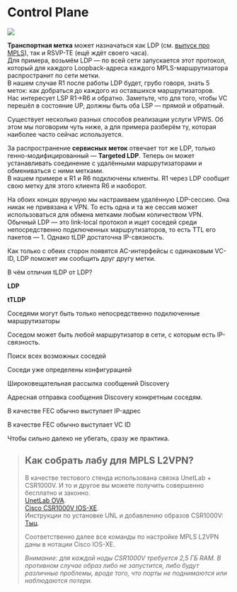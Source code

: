 # Control Plane

![](https://habrastorage.org/files/32c/252/5e4/32c2525e405544ec96be3fe56991f8fb.png)

**Транспортная метка** может назначаться как LDP \(см. [выпуск про MPLS](https://linkmeup.ru/blog/154.html)\), так и RSVP-TE \(ещё ждёт своего часа\).  
Для примера, возьмём LDP — по всей сети запускается этот протокол, который для каждого Loopback-адреса каждого MPLS-маршрутизатора распространит по сети метки.  
В нашем случае R1 после работы LDP будет, грубо говоря, знать 5 меток: как добраться до каждого из оставшихся маршрутизаторов.  
Нас интересует LSP R1→R6 и обратно. Заметьте, что для того, чтобы VC перешёл в состояние UP, должны быть оба LSP — прямой и обратный.

Существует несколько разных способов реализации услуги VPWS. Об этом мы поговорим чуть ниже, а для примера разберём ту, которая наиболее часто сейчас используется.

За распространение **сервисных меток** отвечает тот же LDP, только генно-модифицированный — **Targeted LDP**. Теперь он может устанавливать соединение с удалёнными маршрутизаторами и обмениваться с ними метками.  
В нашем примере к R1 и R6 подключены клиенты. R1 через LDP сообщит свою метку для этого клиента R6 и наоборот.

На обоих концах вручную мы настраиваем удалённую LDP-сессию. Она никак не привязана к VPN. То есть одна и та же сессия может использоваться для обмена метками любым количеством VPN.  
Обычный LDP — это link-local протокол и ищет соседей среди непосредственно подключенных маршрутизаторов, то есть TTL его пакетов — 1. Однако tLDP достаточна IP-связность.

Как только с обеих сторон появятся AC-интерфейсы с одинаковым VC-ID, LDP поможет им сообщить друг другу метки.

В чём отличия tLDP от LDP?

**LDP**

**tTLDP**

Соседями могут быть только непосредственно подключенные маршрутизаторы

Соседом может быть любой маршрутизатор в сети, с которым есть IP-связность.

Поиск всех возможных соседей

Соседи уже определены конфигурацией

Широковещательная рассылка сообщений Discovery

Адресная отправка сообщения Discovery конкретным соседям.

В качестве FEC обычно выступает IP-адрес

В качестве FEC обычно выступает VC ID

Чтобы сильно далеко не убегать, сразу же практика.

> ## Как собрать лабу для MPLS L2VPN?
>
> В качестве тестового стенда использована связка UnetLab + CSR1000V. И то и другое вы можете получить совершенно бесплатно и законно.  
> [UnetLab OVA](http://www.unetlab.com/download/index.html).  
> [Cisco CSR1000V IOS-XE](https://software.cisco.com/download/release.html?mdfid=284364978&softwareid=282046477).  
> Инструкции по установке UNL и добавлению образов CSR1000V: [Тыц](http://www.unetlab.com/2014/11/adding-cisco-cloud-service-router-csr1000v-images/).  
>   
> Соответственно далее все команды по настройке MPLS L2VPN даны в нотации Cisco IOS-XE.  
>   
> _Внимание: для каждой ноды CSR1000V требуется 2,5 ГБ RAM. В противном случае образ либо не запустится, либо будут различные проблемы, вроде того, что порты не поднимаются или наблюдаются потери._


